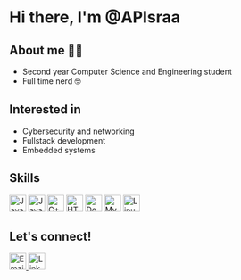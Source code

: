 # Hi there, I'm @APIsraa


## About me 👩‍💻

- Second year Computer Science and Engineering student
- Full time nerd 🤓  

## Interested in  
- Cybersecurity and networking  
- Fullstack development  
- Embedded systems  

## Skills

<p align="left">
  <img src="https://cdn.jsdelivr.net/gh/devicons/devicon/icons/javascript/javascript-original.svg" height="30" alt="JavaScript" />
  <img src="https://cdn.jsdelivr.net/gh/devicons/devicon/icons/java/java-original.svg" height="30" alt="Java" />
  <img src="https://cdn.jsdelivr.net/gh/devicons/devicon/icons/cplusplus/cplusplus-original.svg" height="30" alt="C++" />
  <img src="https://cdn.jsdelivr.net/gh/devicons/devicon/icons/html5/html5-original.svg" height="30" alt="HTML5" />
  <img src="https://cdn.jsdelivr.net/gh/devicons/devicon/icons/docker/docker-original.svg" height="30" alt="Docker" />
  <img src="https://cdn.jsdelivr.net/gh/devicons/devicon/icons/mysql/mysql-original.svg" height="30" alt="MySQL" />
  <img src="https://cdn.jsdelivr.net/gh/devicons/devicon/icons/linux/linux-original.svg" height="30" alt="Linux" />
</p>

## Let's connect!
<p align="left"> <a href="mailto:bensagaisraa@gmail.com" target="_blank"> 
  <img src="https://cdn.jsdelivr.net/gh/devicons/devicon/icons/google/google-original.svg" height="30" alt="Email" /> 
</a> <a href="https://www.linkedin.com/in/israa-bensaga-316600328" target="_blank"> 
  <img src="https://cdn.jsdelivr.net/gh/devicons/devicon/icons/linkedin/linkedin-original.svg" height="30" alt="LinkedIn" /> </a> </p>
